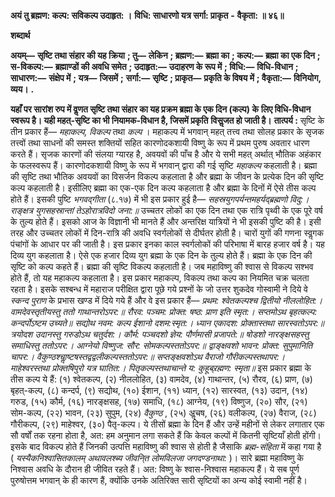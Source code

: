  **अयं तु ब्रह्मण: कल्प: सविकल्प उदाहृत: ।** **विधि: साधारणो यत्र सर्गा: प्राकृत** **-** **वैकृता: ॥ ४६॥** 

**शब्दार्थ** 

**अयम्—** **सृष्टि तथा संहार की यह क्रिया** **; तु—** **लेकिन** **; ब्रह्मण:—** **ब्रह्मा का** **; कल्प:—** **ब्रह्मा का एक दिन** **; स-विकल्प:—** **ब्रह्माण्डों की अवधि समेत** **; उदाहृत:—** **उदाहरण के रूप में** **; विधि:—** **विधि-विधान** **; साधारण:—** **संक्षेप में** **; यत्र—** **जिसमें** **;** **सर्गा:—** **सृष्टि** **; प्राकृत—** **प्रकृति के विषय में** **; वैकृता:—** **विनियोग, व्यय।** **.** 

**यहाँ पर सारांश रुप में वॢणत सृष्टि तथा संहार का यह प्रक्रम ब्रह्मा के एक दिन (कल्प) के** **लिए विधि-विधान स्वरूप है। यही महत्-सृष्टि का भी नियामक-विधान है, जिसमें प्रकृति** **विसॢजत हो जाती है।** **तात्पर्य :** सृष्टि के तीन प्रकार हैं— *महाकल्प, विकल्प* तथा *कल्प* । महाकल्प में भगवान् महत् तत्त्व तथा सोलह प्रकार के सृजक तत्त्वों तथा साधनों की समस्त शक्तियों सहित कारणोदकशायी विष्णु के रूप में प्रथम पुरुष अवतार धारण करते हैं। सृजक कारणों की संलया ग्यारह है, अवयवों की पाँच है और ये सभी महत् अर्थात् भौतिक अहंकार के फलस्वरूप हैं। कारणोदकशायी विष्णु के रूप में भगवान् द्वारा की गई सृष्टि *महाकल्प* कहलाती है। ब्रह्मा की सृष्टि तथा भौतिक अवयवों का विसर्जन विकल्प कहलाता है और ब्रह्मा के जीवन के प्रत्येक दिन की सृष्टि कल्प कहलाती है। इसीलिए ब्रह्मा का एक-एक दिन कल्प कहलाता है और ब्रह्मा के दिनों में ऐसे तीस कल्प होते हैं। इसकी पुष्टि *भगवद्गीता* (८.१७) में भी इस प्रकार हुई है— *सहस्रयुगपर्यन्तमहर्यद्ब्रह्मणो विदु:।* *राङ्क्षत्र युगसहस्रान्तां तेऽहोरात्रविदो जना:॥* उच्चतर लोकों का एक दिन तथा एक रात्रि पृथ्वी के एक पूरे वर्ष के तुल्य होते हैं। इसको आज के विज्ञानी भी मानते हैं और अन्तरिक्ष यात्रियों ने भी इसकी पुष्टि की है। इसी तरह और उच्चतर लोकों में दिन-रात्रि की अवधि स्वर्गलोकों से दीर्घतर होती है। चारों युगों की गणना स्वॢगक पंचांगों के आधार पर की जाती है। इस प्रकार इनका काल स्वर्गलोकों की परिभाषा में बारह हजार वर्ष है। यह दिव्य युग कहलाता है। ऐसे एक हजार दिव्य युग ब्रह्मा के एक दिन के तुल्य होते हैं। ब्रह्मा के एक दिन की सृष्टि को कल्प कहते हैं। ब्रह्मा की सृष्टि विकल्प कहलाती है। जब महाविष्णु की श्वास से विकल्प सश्भव होते हैं, तो यह महाकल्प कहलाता है। इस प्रकार महाकल्प, विकल्प तथा कल्प का नियमित चक्र चलता रहता है। इसके सश्बन्ध में महाराज परीक्षित द्वारा पूछे गये प्रश्नों के जो उत्तर शुकदेव गोस्वामी ने दिये वे *स्कन्द पुराण* के प्रभास खण्ड में दिये गये हैं और वे इस प्रकार हैं— *प्रथम: श्वेतकल्पश्च द्वितीयो नीललोहित:।* *वामदेवस्तृतीयस्तु ततो गाथान्तरोऽपर:॥* *रौरव: पञ्चम: प्रोक्त: षष्ठ: प्राण इति स्मृत:।* *सप्तमोऽथ बृहत्कल्प: कन्दर्पोऽष्टम उच्यते॥* *सद्योथ नवम: कल्प ईशानो दशम:स्मृत:।* *ध्यान एकादश: प्रोक्तास्तथा सारस्वतोऽपर:॥* *त्रयोदश उदानस्तु गरुडोऽथ चतुर्दश:।* *कौर्म: पञ्चदशो ज्ञेय: पौर्णमासी प्रजापते:॥* *षोडशो नारङ्क्षसहस्तु समाधिस्तु ततोऽपर:।* *आग्नेयो विष्णुज: सौर: सोमकल्पस्ततोऽपर:॥* *द्वाङ्क्षवशो भावन: प्रोक्त: सुपुमानिति चापर:।* *वैकुण्ठश्चाॢष्टषस्तद्वद्वलीकल्पस्ततोऽपर:॥* *सप्तङ्क्षवशोऽथ वैराजो गौरीकल्पस्तथापर:।* *माहेश्वरस्तथा प्रोक्तषिपुरो यत्र घातित:।* *पितृकल्पस्तथाचान्ते य: कुहूब्र्रह्मण: स्मृता॥* इस प्रकार ब्रह्मा के तीस कल्प ये हैं: (१) श्वेतकल्प, (२) नीललोहित, (३) वामदेव, (४) गाथान्तर, (५) रौरव, (६) प्राण, (७) बृहत्-कल्प, (८) कन्दर्प, (९) सद्योथ, (१०) ईशान, (११) ध्यान, (१२) सारस्वत, (१३) उदान, (१४) गरुड, (१५) कौर्म, (१६) नारङ्क्षसह, (१७) समाधि, (१८) आग्नेय, (१९) विष्णुज, (२०) सौर, (२१) सोम-कल्प, (२२) भावन, (२३) सुपुम, (२४) *वैकुण्ठ* , (२५) अॢचष, (२६) वलीकल्प, (२७) वैराज, (२८) गौरीकल्प, (२९) माहेश्वर, (३०) पैतृ-कल्प। ये तीसों ब्रह्मा के दिन हैं और उन्हें महीनों से लेकर लगातार एक सौ वर्षों तक रहना होता है, अत: हम अनुमान लगा सकते हैं कि केवल कल्पों में कितनी सृष्टियाँ होती होंगी। इसके बाद विकल्प होते हैं जिनकी उत्पत्ति महाविष्णु की श्वास से होती है जैसाकि *ब्रह्म-संहिता* में कहा गया है ( *यस्यैकनिश्वासितकालम् अथावलश्ब्य जीवनि्त लोमविलजा जगदण्डनाथा:* )। सारे ब्रह्मा महाविष्णु के निश्वास अवधि के दौरान ही जीवित रहते हैं। अत: विष्णु के श्वास-निश्वास महाकल्प हैं। ये सब पूर्ण पुरुषोत्तम भगवान् के ही कारण हैं, क्योंकि उनके अतिरिक्त सारी सृष्टियों का अन्य कोई स्वामी नहीं है। 